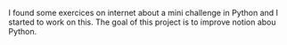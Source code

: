 I found some exercices on internet about a mini challenge in Python and I started to work on this. The goal of this project is to improve notion abou Python.